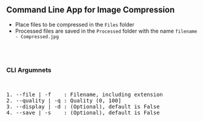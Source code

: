 ## **Command Line App for Image Compression**

- Place files to be compressed in the `Files` folder
- Processed files are saved in the `Processed` folder with the name `filename - Compressed.jpg`

<br>
<br>

### **CLI Argumnets**
<br>
<pre>
1. --file | -f    : Filename, including extension
2. --quality | -q : Quality (0, 100]
3. --display | -d : (Optional), default is False
4. --save | -s    : (Optional), default is False
</pre>

